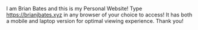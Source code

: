 I am Brian Bates and this is my Personal Website! Type https://brianjbates.xyz in any browser of your choice to access! It has both a mobile and laptop version for optimal viewing experience. Thank you!
